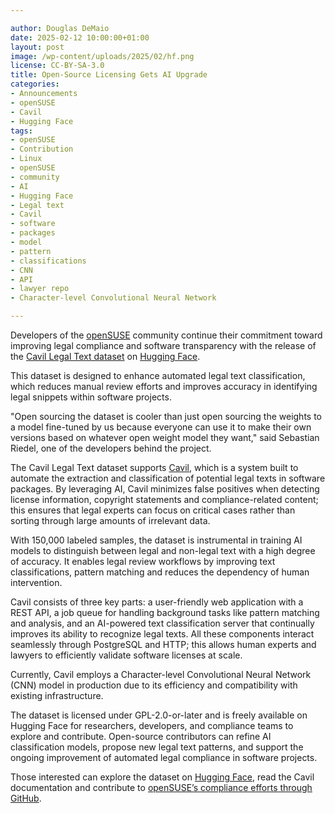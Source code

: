 ```yaml
---

author: Douglas DeMaio
date: 2025-02-12 10:00:00+01:00
layout: post
image: /wp-content/uploads/2025/02/hf.png
license: CC-BY-SA-3.0
title: Open-Source Licensing Gets AI Upgrade
categories:
- Announcements
- openSUSE
- Cavil
- Hugging Face
tags:
- openSUSE
- Contribution
- Linux
- openSUSE
- community
- AI
- Hugging Face
- Legal text
- Cavil
- software
- packages
- model
- pattern
- classifications
- CNN
- API
- lawyer repo
- Character-level Convolutional Neural Network

---
```



Developers of the [openSUSE](https://get.opensuse.org/) community continue their commitment toward improving legal compliance and software transparency with the release of the [ Cavil Legal Text dataset](https://huggingface.co/datasets/openSUSE/cavil-legal-text) on [Hugging Face](https://huggingface.co).

This dataset is designed to enhance automated legal text classification, which reduces manual review efforts and improves accuracy in identifying legal snippets within software projects.

"Open sourcing the dataset is cooler than just open sourcing the weights to a model fine-tuned by us because everyone can use it to make their own versions based on whatever open weight model they want," said Sebastian Riedel, one of the developers behind the project.

The Cavil Legal Text dataset supports [Cavil](https://github.com/openSUSE/cavil/), which is a system built to automate the extraction and classification of potential legal texts in software packages. By leveraging AI, Cavil minimizes false positives when detecting license information, copyright statements and compliance-related content; this ensures that legal experts can focus on critical cases rather than sorting through large amounts of irrelevant data.

With 150,000 labeled samples, the dataset is instrumental in training AI models to distinguish between legal and non-legal text with a high degree of accuracy. It enables legal review workflows by improving text classifications, pattern matching and reduces the dependency of human intervention.

Cavil consists of three key parts: a user-friendly web application with a REST API, a job queue for handling background tasks like pattern matching and analysis, and an AI-powered text classification server that continually improves its ability to recognize legal texts. All these components interact seamlessly through PostgreSQL and HTTP; this allows human experts and lawyers to efficiently validate software licenses at scale.

Currently, Cavil employs a Character-level Convolutional Neural Network (CNN) model in production due to its efficiency and compatibility with existing infrastructure.

The dataset is licensed under GPL-2.0-or-later and is freely available on Hugging Face for researchers, developers, and compliance teams to explore and contribute. Open-source contributors can refine AI classification models, propose new legal text patterns, and support the ongoing improvement of automated legal compliance in software projects.

Those interested can explore the dataset on [Hugging Face](https://huggingface.co/datasets/openSUSE/cavil-legal-text), read the Cavil documentation and contribute to [openSUSE’s compliance efforts through GitHub](https://github.com/openSUSE/cavil/).

<meta name="openSUSE, Tumbleweed, Developers, AI, Hugging Face, Legal text, Cavil, software, packages, model, pattern, classifications, CNN, API, lawyer repo, Character-level Convolutional Neural Network" content="HTML,CSS,XML,JavaScript">



